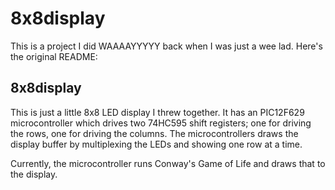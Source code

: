 # 8x8display
This is a project I did WAAAAYYYYY back when I was just a wee lad. Here's the original README:  

## 8x8display
This is just a little 8x8 LED display I threw together. It has an PIC12F629 microcontroller which drives two 74HC595 shift registers; one for driving the rows, one for driving the columns. The microcontrollers draws the display buffer by multiplexing the LEDs and showing one row at a time.

Currently, the microcontroller runs Conway's Game of Life and draws that to the display.
